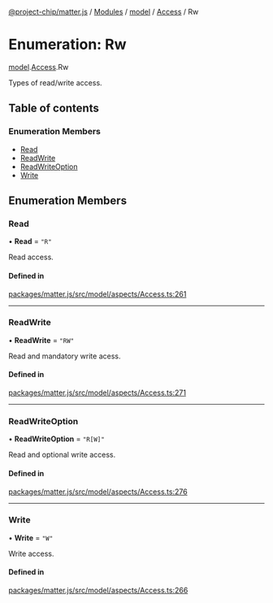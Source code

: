 [@project-chip/matter.js](../README.md) / [Modules](../modules.md) / [model](../modules/model.md) / [Access](../modules/model.Access.md) / Rw

# Enumeration: Rw

[model](../modules/model.md).[Access](../modules/model.Access.md).Rw

Types of read/write access.

## Table of contents

### Enumeration Members

- [Read](model.Access.Rw.md#read)
- [ReadWrite](model.Access.Rw.md#readwrite)
- [ReadWriteOption](model.Access.Rw.md#readwriteoption)
- [Write](model.Access.Rw.md#write)

## Enumeration Members

### Read

• **Read** = ``"R"``

Read access.

#### Defined in

[packages/matter.js/src/model/aspects/Access.ts:261](https://github.com/project-chip/matter.js/blob/3adaded6/packages/matter.js/src/model/aspects/Access.ts#L261)

___

### ReadWrite

• **ReadWrite** = ``"RW"``

Read and mandatory write acess.

#### Defined in

[packages/matter.js/src/model/aspects/Access.ts:271](https://github.com/project-chip/matter.js/blob/3adaded6/packages/matter.js/src/model/aspects/Access.ts#L271)

___

### ReadWriteOption

• **ReadWriteOption** = ``"R[W]"``

Read and optional write access.

#### Defined in

[packages/matter.js/src/model/aspects/Access.ts:276](https://github.com/project-chip/matter.js/blob/3adaded6/packages/matter.js/src/model/aspects/Access.ts#L276)

___

### Write

• **Write** = ``"W"``

Write access.

#### Defined in

[packages/matter.js/src/model/aspects/Access.ts:266](https://github.com/project-chip/matter.js/blob/3adaded6/packages/matter.js/src/model/aspects/Access.ts#L266)
